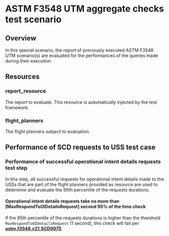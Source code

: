 # ASTM F3548 UTM aggregate checks test scenario

## Overview
In this special scenario, the report of previously executed ASTM F3548 UTM scenario(s) are evaluated for the
performances of the queries made during their execution.

## Resources

### report_resource
The report to evaluate. This resource is automatically injected by the test framework.

### flight_planners
The flight planners subject to evaluation.

## Performance of SCD requests to USS test case

### Performance of successful operational intent details requests test step

In this step, all successful requests for operational intent details made to the USSs that are part of the flight
planners provided as resource are used to determine and evaluate the 95th percentile of the requests durations.

#### Operational intent details requests take no more than [MaxRespondToOIDetailsRequest] second 95% of the time check

If the 95th percentile of the requests durations is higher than the threshold `MaxRespondToOIDetailsRequest` (1 second),
this check will fail per **[astm.f3548.v21.SCD0075](../../../requirements/astm/f3548/v21.md)**.

